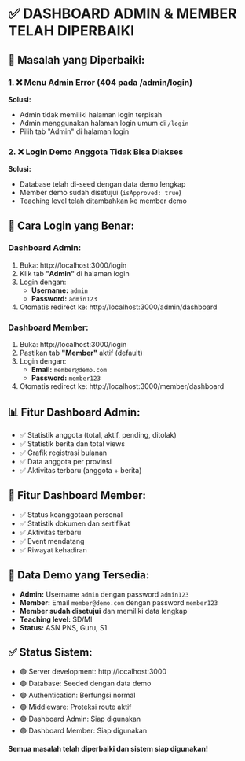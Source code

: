 # ✅ DASHBOARD ADMIN & MEMBER TELAH DIPERBAIKI

## 🔧 Masalah yang Diperbaiki:

### 1. ❌ Menu Admin Error (404 pada /admin/login)
**Solusi:** 
- Admin tidak memiliki halaman login terpisah
- Admin menggunakan halaman login umum di `/login`
- Pilih tab "Admin" di halaman login

### 2. ❌ Login Demo Anggota Tidak Bisa Diakses
**Solusi:**
- Database telah di-seed dengan data demo lengkap
- Member demo sudah disetujui (`isApproved: true`)
- Teaching level telah ditambahkan ke member demo

## 🚀 Cara Login yang Benar:

### **Dashboard Admin:**
1. Buka: http://localhost:3000/login
2. Klik tab **"Admin"** di halaman login
3. Login dengan:
   - **Username:** `admin`
   - **Password:** `admin123`
4. Otomatis redirect ke: http://localhost:3000/admin/dashboard

### **Dashboard Member:**
1. Buka: http://localhost:3000/login  
2. Pastikan tab **"Member"** aktif (default)
3. Login dengan:
   - **Email:** `member@demo.com`
   - **Password:** `member123`
4. Otomatis redirect ke: http://localhost:3000/member/dashboard

## 📊 Fitur Dashboard Admin:
- ✅ Statistik anggota (total, aktif, pending, ditolak)
- ✅ Statistik berita dan total views
- ✅ Grafik registrasi bulanan
- ✅ Data anggota per provinsi
- ✅ Aktivitas terbaru (anggota + berita)

## 👤 Fitur Dashboard Member:
- ✅ Status keanggotaan personal
- ✅ Statistik dokumen dan sertifikat
- ✅ Aktivitas terbaru
- ✅ Event mendatang
- ✅ Riwayat kehadiran

## 🔐 Data Demo yang Tersedia:
- **Admin:** Username `admin` dengan password `admin123`
- **Member:** Email `member@demo.com` dengan password `member123`
- **Member sudah disetujui** dan memiliki data lengkap
- **Teaching level:** SD/MI
- **Status:** ASN PNS, Guru, S1

## ✅ Status Sistem:
- 🟢 Server development: http://localhost:3000
- 🟢 Database: Seeded dengan data demo
- 🟢 Authentication: Berfungsi normal
- 🟢 Middleware: Proteksi route aktif
- 🟢 Dashboard Admin: Siap digunakan
- 🟢 Dashboard Member: Siap digunakan

**Semua masalah telah diperbaiki dan sistem siap digunakan!**